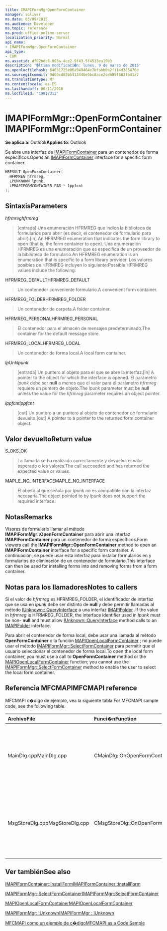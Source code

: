 ```yaml
---
title: IMAPIFormMgrOpenFormContainer
manager: soliver
ms.date: 03/09/2015
ms.audience: Developer
ms.topic: reference
ms.prod: office-online-server
localization_priority: Normal
api_name:
- IMAPIFormMgr.OpenFormContainer
api_type:
- COM
ms.assetid: df02bdc5-903a-4ce2-9f43-5f4513ea19b3
description: '�ltima modificaci�n: lunes, 9 de marzo de 2015'
ms.openlocfilehash: 64031725e06a949464e7bfabb0a2f114d325470e
ms.sourcegitcommit: 9d60cd82b5413446e5bc8ace2cd689f683fb41a7
ms.translationtype: MT
ms.contentlocale: es-ES
ms.lasthandoff: 06/11/2018
ms.locfileid: "19817313"
---
```

# <a name="imapiformmgropenformcontainer"></a><span data-ttu-id="4d477-103">IMAPIFormMgr::OpenFormContainer</span><span class="sxs-lookup"><span data-stu-id="4d477-103">IMAPIFormMgr::OpenFormContainer</span></span>

  
  
<span data-ttu-id="4d477-104">**Se aplica a**: Outlook</span><span class="sxs-lookup"><span data-stu-id="4d477-104">**Applies to**: Outlook</span></span> 
  
<span data-ttu-id="4d477-105">Se abre una interfaz de [IMAPIFormContainer](imapiformcontaineriunknown.md) para un contenedor de forma específicos.</span><span class="sxs-lookup"><span data-stu-id="4d477-105">Opens an [IMAPIFormContainer](imapiformcontaineriunknown.md) interface for a specific form container.</span></span> 
  
```cpp
HRESULT OpenFormContainer(
  HFRMREG hfrmreg,
  LPUNKNOWN lpunk,
  LPMAPIFORMCONTAINER FAR * lppfcnt
);
```

## <a name="parameters"></a><span data-ttu-id="4d477-106">Sintaxis</span><span class="sxs-lookup"><span data-stu-id="4d477-106">Parameters</span></span>

 <span data-ttu-id="4d477-107">_hfrmreg_</span><span class="sxs-lookup"><span data-stu-id="4d477-107">_hfrmreg_</span></span>
  
> <span data-ttu-id="4d477-108">[entrada] Una enumeración HFRMREG que indica la biblioteca de formularios para abrir (es decir, el contenedor de formulario para abrir).</span><span class="sxs-lookup"><span data-stu-id="4d477-108">[in] An HFRMREG enumeration that indicates the form library to open (that is, the form container to open).</span></span> <span data-ttu-id="4d477-109">Una enumeración HFRMREG es una enumeración que es específica de un proveedor de la biblioteca de formulario.</span><span class="sxs-lookup"><span data-stu-id="4d477-109">An HFRMREG enumeration is an enumeration that is specific to a form library provider.</span></span> <span data-ttu-id="4d477-110">Los valores posibles de HFRMREG incluyen lo siguiente:</span><span class="sxs-lookup"><span data-stu-id="4d477-110">Possible HFRMREG values include the following:</span></span>
    
<span data-ttu-id="4d477-111">HFRMREG_DEFAULT</span><span class="sxs-lookup"><span data-stu-id="4d477-111">HFRMREG_DEFAULT</span></span> 
  
> <span data-ttu-id="4d477-112">Un contenedor conveniente formulario.</span><span class="sxs-lookup"><span data-stu-id="4d477-112">A convenient form container.</span></span>
    
<span data-ttu-id="4d477-113">HFRMREG_FOLDER</span><span class="sxs-lookup"><span data-stu-id="4d477-113">HFRMREG_FOLDER</span></span> 
  
> <span data-ttu-id="4d477-114">Un contenedor de carpeta.</span><span class="sxs-lookup"><span data-stu-id="4d477-114">A folder container.</span></span> 
    
<span data-ttu-id="4d477-115">HFRMREG_PERSONAL</span><span class="sxs-lookup"><span data-stu-id="4d477-115">HFRMREG_PERSONAL</span></span> 
  
> <span data-ttu-id="4d477-116">El contenedor para el almacén de mensajes predeterminado.</span><span class="sxs-lookup"><span data-stu-id="4d477-116">The container for the default message store.</span></span> 
    
<span data-ttu-id="4d477-117">HFRMREG_LOCAL</span><span class="sxs-lookup"><span data-stu-id="4d477-117">HFRMREG_LOCAL</span></span> 
  
> <span data-ttu-id="4d477-118">Un contenedor de forma local.</span><span class="sxs-lookup"><span data-stu-id="4d477-118">A local form container.</span></span> 
    
 <span data-ttu-id="4d477-119">_lpUnk_</span><span class="sxs-lookup"><span data-stu-id="4d477-119">_lpunk_</span></span>
  
> <span data-ttu-id="4d477-120">[entrada] Un puntero al objeto para el que se abre la interfaz.</span><span class="sxs-lookup"><span data-stu-id="4d477-120">[in] A pointer to the object for which the interface is opened.</span></span> <span data-ttu-id="4d477-121">El parámetro _lpunk_ debe ser **null** a menos que el valor para el parámetro _hfrmreg_ requiere un puntero de objeto.</span><span class="sxs-lookup"><span data-stu-id="4d477-121">The  _lpunk_ parameter must be **null** unless the value for the  _hfrmreg_ parameter requires an object pointer.</span></span> 
    
 <span data-ttu-id="4d477-122">_lppfcnt_</span><span class="sxs-lookup"><span data-stu-id="4d477-122">_lppfcnt_</span></span>
  
> <span data-ttu-id="4d477-123">[out] Un puntero a un puntero al objeto de contenedor de formulario devuelto.</span><span class="sxs-lookup"><span data-stu-id="4d477-123">[out] A pointer to a pointer to the returned form container object.</span></span>
    
## <a name="return-value"></a><span data-ttu-id="4d477-124">Valor devuelto</span><span class="sxs-lookup"><span data-stu-id="4d477-124">Return value</span></span>

<span data-ttu-id="4d477-125">S_OK</span><span class="sxs-lookup"><span data-stu-id="4d477-125">S_OK</span></span> 
  
> <span data-ttu-id="4d477-126">La llamada se ha realizado correctamente y devuelva el valor esperado o los valores.</span><span class="sxs-lookup"><span data-stu-id="4d477-126">The call succeeded and has returned the expected value or values.</span></span>
    
<span data-ttu-id="4d477-127">MAPI_E_NO_INTERFACE</span><span class="sxs-lookup"><span data-stu-id="4d477-127">MAPI_E_NO_INTERFACE</span></span> 
  
> <span data-ttu-id="4d477-128">El objeto al que señala por _lpunk_ no es compatible con la interfaz necesaria.</span><span class="sxs-lookup"><span data-stu-id="4d477-128">The object pointed to by  _lpunk_ does not support the required interface.</span></span> 
    
## <a name="remarks"></a><span data-ttu-id="4d477-129">Notas</span><span class="sxs-lookup"><span data-stu-id="4d477-129">Remarks</span></span>

<span data-ttu-id="4d477-130">Visores de formulario llamar al método **IMAPIFormMgr::OpenFormContainer** para abrir una interfaz **IMAPIFormContainer** para un contenedor de forma específicos.</span><span class="sxs-lookup"><span data-stu-id="4d477-130">Form viewers call the **IMAPIFormMgr::OpenFormContainer** method to open an **IMAPIFormContainer** interface for a specific form container.</span></span> <span data-ttu-id="4d477-131">A continuación, se puede usar esta interfaz para instalar formularios en y formularios de eliminación de un contenedor de formulario.</span><span class="sxs-lookup"><span data-stu-id="4d477-131">This interface can then be used for installing forms into and removing forms from a form container.</span></span> 
  
## <a name="notes-to-callers"></a><span data-ttu-id="4d477-132">Notas para los llamadores</span><span class="sxs-lookup"><span data-stu-id="4d477-132">Notes to callers</span></span>

<span data-ttu-id="4d477-133">Si el valor de _hfrmreg_ es HFRMREG_FOLDER, el identificador de interfaz que se usa en _lpunk_ debe ser distinto de **null** y debe permitir llamadas al método [IUnknown:: QueryInterface](http://msdn.microsoft.com/en-us/library/ms682521%28v=VS.85%29.aspx) a una interfaz [IMAPIFolder](imapifolderimapicontainer.md) .</span><span class="sxs-lookup"><span data-stu-id="4d477-133">If the value in  _hfrmreg_ is HFRMREG_FOLDER, the interface identifier used in  _lpunk_ must be non- **null** and must allow [IUnknown::QueryInterface](http://msdn.microsoft.com/en-us/library/ms682521%28v=VS.85%29.aspx) method calls to an [IMAPIFolder](imapifolderimapicontainer.md) interface.</span></span> 
  
<span data-ttu-id="4d477-134">Para abrir el contenedor de forma local, debe usar una llamada al método **OpenFormContainer** o la función [MAPIOpenLocalFormContainer](mapiopenlocalformcontainer.md) ; no puede usar el método [IMAPIFormMgr::SelectFormContainer](imapiformmgr-selectformcontainer.md) para permitir que el usuario seleccionar el contenedor de forma local.</span><span class="sxs-lookup"><span data-stu-id="4d477-134">To open the local form container, you must use a call to **OpenFormContainer** method or the [MAPIOpenLocalFormContainer](mapiopenlocalformcontainer.md) function; you cannot use the [IMAPIFormMgr::SelectFormContainer](imapiformmgr-selectformcontainer.md) method to enable the user to select the local form container.</span></span> 
  
## <a name="mfcmapi-reference"></a><span data-ttu-id="4d477-135">Referencia MFCMAPI</span><span class="sxs-lookup"><span data-stu-id="4d477-135">MFCMAPI reference</span></span>

<span data-ttu-id="4d477-136">MFCMAPI c�digo de ejemplo, vea la siguiente tabla.</span><span class="sxs-lookup"><span data-stu-id="4d477-136">For MFCMAPI sample code, see the following table.</span></span>
  
|<span data-ttu-id="4d477-137">**Archivo**</span><span class="sxs-lookup"><span data-stu-id="4d477-137">**File**</span></span>|<span data-ttu-id="4d477-138">**Funci�n**</span><span class="sxs-lookup"><span data-stu-id="4d477-138">**Function**</span></span>|<span data-ttu-id="4d477-139">**Comentario**</span><span class="sxs-lookup"><span data-stu-id="4d477-139">**Comment**</span></span>|
|:-----|:-----|:-----|
|<span data-ttu-id="4d477-140">MainDlg.cpp</span><span class="sxs-lookup"><span data-stu-id="4d477-140">MainDlg.cpp</span></span>  <br/> |<span data-ttu-id="4d477-141">CMainDlg::OnOpenFormContainer</span><span class="sxs-lookup"><span data-stu-id="4d477-141">CMainDlg::OnOpenFormContainer</span></span>  <br/> |<span data-ttu-id="4d477-142">MFCMAPI usa el método **IMAPIFormMgr::OpenFormContainer** para recuperar un contenedor de formulario por lo que se puede representar el contenido del contenedor.</span><span class="sxs-lookup"><span data-stu-id="4d477-142">MFCMAPI uses the **IMAPIFormMgr::OpenFormContainer** method to retrieve a form container so the container's contents can be rendered.</span></span>  <br/> |
|<span data-ttu-id="4d477-143">MsgStoreDlg.cpp</span><span class="sxs-lookup"><span data-stu-id="4d477-143">MsgStoreDlg.cpp</span></span>  <br/> |<span data-ttu-id="4d477-144">CMsgStoreDlg::OnOpenFormContainer</span><span class="sxs-lookup"><span data-stu-id="4d477-144">CMsgStoreDlg::OnOpenFormContainer</span></span>  <br/> |<span data-ttu-id="4d477-145">MFCMAPI usa el método **IMAPIFormMgr::OpenFormContainer** para recuperar un contenedor de formulario para una carpeta, por lo que se puede representar el contenido del contenedor.</span><span class="sxs-lookup"><span data-stu-id="4d477-145">MFCMAPI uses the **IMAPIFormMgr::OpenFormContainer** method to retrieve a form container for a folder so the container's contents can be rendered.</span></span>  <br/> |
   
## <a name="see-also"></a><span data-ttu-id="4d477-146">Ver también</span><span class="sxs-lookup"><span data-stu-id="4d477-146">See also</span></span>



[<span data-ttu-id="4d477-147">IMAPIFormContainer::InstallForm</span><span class="sxs-lookup"><span data-stu-id="4d477-147">IMAPIFormContainer::InstallForm</span></span>](imapiformcontainer-installform.md)
  
[<span data-ttu-id="4d477-148">IMAPIFormMgr::SelectFormContainer</span><span class="sxs-lookup"><span data-stu-id="4d477-148">IMAPIFormMgr::SelectFormContainer</span></span>](imapiformmgr-selectformcontainer.md)
  
[<span data-ttu-id="4d477-149">MAPIOpenLocalFormContainer</span><span class="sxs-lookup"><span data-stu-id="4d477-149">MAPIOpenLocalFormContainer</span></span>](mapiopenlocalformcontainer.md)
  
[<span data-ttu-id="4d477-150">IMAPIFormMgr: IUnknown</span><span class="sxs-lookup"><span data-stu-id="4d477-150">IMAPIFormMgr : IUnknown</span></span>](imapiformmgriunknown.md)


[<span data-ttu-id="4d477-151">MFCMAPI como un ejemplo de c�digo</span><span class="sxs-lookup"><span data-stu-id="4d477-151">MFCMAPI as a Code Sample</span></span>](mfcmapi-as-a-code-sample.md)

